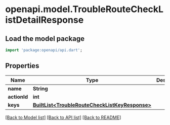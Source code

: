 # openapi.model.TroubleRouteCheckListDetailResponse

## Load the model package
```dart
import 'package:openapi/api.dart';
```

## Properties
Name | Type | Description | Notes
------------ | ------------- | ------------- | -------------
**name** | **String** |  | [optional] 
**actionId** | **int** |  | [optional] 
**keys** | [**BuiltList&lt;TroubleRouteCheckListKeyResponse&gt;**](TroubleRouteCheckListKeyResponse.md) |  | [optional] 

[[Back to Model list]](../README.md#documentation-for-models) [[Back to API list]](../README.md#documentation-for-api-endpoints) [[Back to README]](../README.md)


